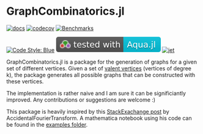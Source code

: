 # GraphCombinatorics.jl

[![docs](https://img.shields.io/badge/docs-online-blue.svg)](https://oameye.github.io/GraphCombinatorics.jl/)
[![codecov](https://codecov.io/gh/oameye/GraphCombinatorics.jl/branch/main/graph/badge.svg)](https://app.codecov.io/gh/oameye/GraphCombinatorics.jl)
[![Benchmarks](https://github.com/oameye/GraphCombinatorics.jl/actions/workflows/Benchmarks.yaml/badge.svg?branch=main)](https://oameye.github.io/GraphCombinatorics.jl/benchmarks/)

[![Code Style: Blue](https://img.shields.io/badge/blue%20style%20-%20blue-4495d1.svg)](https://github.com/JuliaDiff/BlueStyle)
[![Aqua QA](https://raw.githubusercontent.com/JuliaTesting/Aqua.jl/master/badge.svg)](https://github.com/JuliaTesting/Aqua.jl)
[![jet](https://img.shields.io/badge/%F0%9F%9B%A9%EF%B8%8F_tested_with-JET.jl-233f9a)](https://github.com/aviatesk/JET.jl)

GraphCombinatorics.jl is a package for the generation of graphs for a given set of different vertices. Given a set of [valent vertices](https://en.wikipedia.org/wiki/Degree_%28graph_theory%29) (vertices of degree k), the package generates all possible graphs that can be constructed with these vertices.

The implementation is rather naive and I am sure it can be significiantly improved. Any contributions or suggestions are welcome :)

This package is heavily inspired by this [StackExachange post](https://mathematica.stackexchange.com/questions/170268/how-to-generate-all-feynman-diagrams-with-mathematica) by AccidentalFourierTransform. A mathematica notebook using his code can be found in the [examples folder](https://github.com/oameye/GraphCombinatorics.jl/tree/main/examples). 

